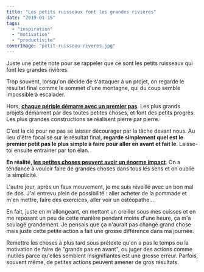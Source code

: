 ```yaml
---
title: "Les petits ruisseaux font les grandes rivières"
date: "2019-01-15"
tags:
  - "inspiration"
  - "motivation"
  - "productivite"
coverImage: "petit-ruisseau-riveres.jpg"
---
```


Juste une petite note pour se rappeler que ce sont les petits ruisseaux qui font les grandes rivières.<!--more-->

Trop souvent, lorsqu'on décide de s'attaquer à un projet, on regarde le résultat final comme le sommet d'une montagne, qui du coup semble impossible à escalader.

Hors, [**chaque périple démarre avec un premier pas**](https://tobal.fr/le-principe-de-la-premiere-action/). Les plus grands projets démarrent par des toutes petites choses, et font des petits progrès. Les plus grandes constructions se réalisent pierre par pierre.

C'est la clé pour ne pas se laisser décourager par la tâche devant nous. Au lieu d'être focalisé sur le résultat final, **regarde simplement quel est le premier petit pas le plus simple à faire pour aller en avant et fait le**. Laisse-toi ensuite entrainer par ton élan.

**En réalité, [les petites choses peuvent avoir un énorme impact](https://tobal.fr/comment-se-motiver-et-surtout-le-rester/)**. On a tendance à vouloir faire de grandes choses dans tous les sens et on oublie la simplicité.

L'autre jour, après un faux mouvement, je me suis réveillé avec un bon mal de dos. J'ai entrevu plein de possibilité : aller acheter de la pommade et m'en mettre, faire des exercices, aller voir un ostéopathe...

En fait, juste en m'allongeant, en mettant un oreiller sous mes cuisses et en me reposant un peu de cette manière pendant moins d'une heure, ça m'a soulagé grandement. Je pensais que ça n'aurait pas changé grand chose mais juste cette petite action a fait une grosse différence dans ma journée.

Remettre les choses à plus tard sous prétexte qu'on a pas le temps ou la motivation de faire de "grands pas en avant", ou juger des actions comme inutiles parce qu'elles semblent insignifiantes est une grosse erreur. Parfois, souvent même, de petites actions peuvent amener de gros résultats.
